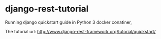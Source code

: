 # django-rest-tutorial
Running django quickstart guide in Python 3 docker conatiner,

The tutorial url:
http://www.django-rest-framework.org/tutorial/quickstart/
